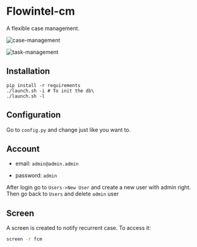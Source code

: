 # Flowintel-cm

A flexible case management.

![case-management](https://github.com/flowintel/flowintel-cm/blob/main/doc/case_fcm.png?raw=true)

![task-management](https://github.com/flowintel/flowintel-cm/blob/main/doc/task_fcm.png?raw=true)

## Installation

```
pip install -r requirements
./launch.sh -i # To init the db\
./launch.sh -l
```

## Configuration

Go to `config.py` and change just like you want to.

## Account

- email: `admin@admin.admin`

- password: `admin`

After login go to `Users->New User` and create a new user with admin right. Then go back to `Users` and delete `admin` user



## Screen

A screen is created to notify recurrent case. To access it:

```bash
screen -r fcm
```
